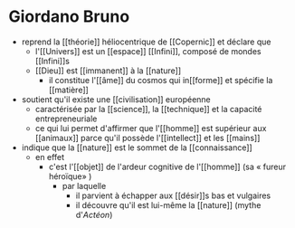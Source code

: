 # Giordano Bruno

- reprend la [[théorie]] héliocentrique de [[Copernic]] et déclare que
  - l'[[Univers]] est un [[espace]] [[Infini]], composé de mondes [[Infini]]s
  - [[Dieu]] est [[immanent]] à la [[nature]]
    - il constitue l'[[âme]] du cosmos qui in[[forme]] et spécifie la [[matière]]
- soutient qu'il existe une [[civilisation]] européenne
  - caractérisée par la [[science]], la [[technique]] et la capacité entrepreneuriale
  - ce qui lui permet d'affirmer que l'[[homme]] est supérieur aux [[animaux]] parce qu'il possède l'[[intellect]] et les [[mains]]
- indique que la [[nature]] est le sommet de la [[connaissance]]
  - en effet
    - c'est l'[[objet]] de l'ardeur cognitive de l'[[homme]] (sa « fureur héroïque» )
      - par laquelle
        - il parvient à échapper aux [[désir]]s bas et vulgaires
        - il découvre qu'il est lui-même la [[nature]] (mythe d'*Actéon*)